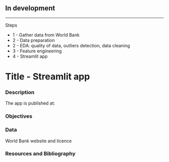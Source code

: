 ## In development
-----------------
Steps
* 1 - Gather data from World Bank
* 2 - Data preparation
* 2 - EDA: quality of data, outliers detection, data cleaning
* 3 - Feature engineering
* 4 - Streamlit app

# Title - Streamlit app

### Description

The app is published at:

### Objectives

### Data

World Bank website and licence

### Resources and Bibliography
